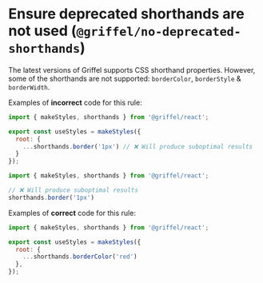 # Ensure deprecated shorthands are not used (`@griffel/no-deprecated-shorthands`)

The latest versions of Griffel supports CSS shorthand properties. However, some of the shorthands are not supported: `borderColor`, `borderStyle` & `borderWidth`.

Examples of **incorrect** code for this rule:

```js
import { makeStyles, shorthands } from '@griffel/react';

export const useStyles = makeStyles({
  root: {
    ...shorthands.border('1px') // ❌ Will produce suboptimal results
  }
});
```

```js
import { makeStyles, shorthands } from '@griffel/react';

// ❌ Will produce suboptimal results
shorthands.border('1px')
```

Examples of **correct** code for this rule:

```js
import { makeStyles, shorthands } from '@griffel/react';

export const useStyles = makeStyles({
  root: {
    ...shorthands.borderColor('red')
  },
});
```

